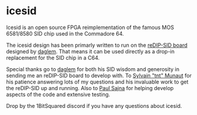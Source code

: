 # icesid

Icesid is an open source FPGA reimplementation of the famous MOS 6581/8580 SID chip used in the Commadore 64.

The icesid design has been primarly written to run on the [reDIP-SID board](https://github.com/daglem/reDIP-SID) designed by [daglem](https://github.com/daglem). That means it can be used directly as a drop-in replacement for the SID chip in a C64.

Special thanks go to [daglem](https://github.com/daglem) for both his SID wisdom and generosity in sending me an reDIP-SID board to develop with.  To [Sylvain "tnt" Munaut](https://github.com/smunaut/) for his patience answering lots of my questions and his invaluable work to get the reDIP-SID up and running. Also to [Paul Sajna](https://github.com/sajattack) for helping develop aspects of the code and extensive testing.

Drop by the 1BitSquared discord if you have any questions about icesid.

